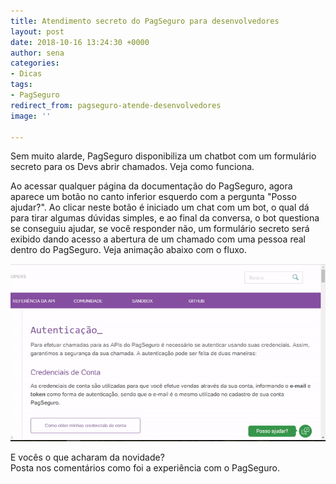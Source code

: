 ```yaml
---
title: Atendimento secreto do PagSeguro para desenvolvedores
layout: post
date: 2018-10-16 13:24:30 +0000
author: sena
categories:
- Dicas
tags:
- PagSeguro
redirect_from: pagseguro-atende-desenvolvedores
image: ''

---
```

Sem muito alarde, PagSeguro disponibiliza um chatbot com um formulário secreto para os Devs abrir chamados. Veja como funciona.

Ao acessar qualquer página da documentação do PagSeguro, agora aparece um botão no canto inferior esquerdo com a pergunta "Posso ajudar?". Ao clicar neste botão é iniciado um chat com um bot, o qual dá para tirar algumas dúvidas simples, e ao final da conversa, o bot questiona se conseguiu ajudar, se você responder não, um formulário secreto será exibido dando acesso a abertura de um chamado com uma pessoa real dentro do PagSeguro. Veja animação abaixo com o fluxo.

![Acessar formulário secreto para abertura de chamado](/assets/uploads/2018/10/16/atendimento-dev-pagseguro.gif "Acessar formulário secreto para abertura de chamado")

E vocês o que acharam da novidade?  
Posta nos comentários como foi a experiência com o PagSeguro.
